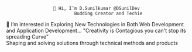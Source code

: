                       👋 Hi, I’m D.Sunilkumar @DSunilDev
                              Budding Creator and Techie
 👀 I’m interested in Exploring New Technologies in Both Web Development and Application Development...
                  "Creativity is Contagious you can't stop its spreading Curve"            
              Shaping and solving solutions through technical methods and products 
            
